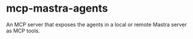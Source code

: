 # mcp-mastra-agents
An MCP server that exposes the agents in a local or remote Mastra server as MCP tools.
